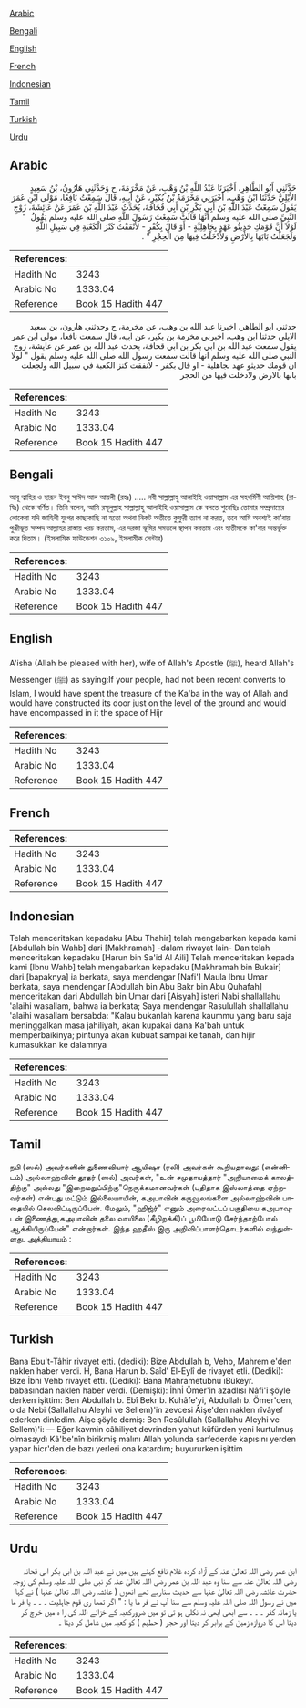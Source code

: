 [Arabic](#arabic)

[Bengali](#bengali)

[English](#english)

[French](#french)

[Indonesian](#indonesian)

[Tamil](#tamil)

[Turkish](#turkish)

[Urdu](#urdu)

## Arabic


<div dir="rtl" lang="ar" style={{fontSize:'larger',backgroundColor:'#f8f9fa',padding:20}}>
حَدَّثَنِي أَبُو الطَّاهِرِ، أَخْبَرَنَا عَبْدُ اللَّهِ بْنُ وَهْبٍ، عَنْ مَخْرَمَةَ، ح وَحَدَّثَنِي هَارُونُ، بْنُ سَعِيدٍ الأَيْلِيُّ حَدَّثَنَا ابْنُ وَهْبٍ، أَخْبَرَنِي مَخْرَمَةُ بْنُ بُكَيْرٍ، عَنْ أَبِيهِ، قَالَ سَمِعْتُ نَافِعًا، مَوْلَى ابْنِ عُمَرَ يَقُولُ سَمِعْتُ عَبْدَ اللَّهِ بْنَ أَبِي بَكْرِ بْنِ أَبِي قُحَافَةَ، يُحَدِّثُ عَبْدَ اللَّهِ بْنَ عُمَرَ عَنْ عَائِشَةَ، زَوْجِ النَّبِيِّ صلى الله عليه وسلم أَنَّهَا قَالَتْ سَمِعْتُ رَسُولَ اللَّهِ صلى الله عليه وسلم يَقُولُ ‏ "‏ لَوْلاَ أَنَّ قَوْمَكِ حَدِيثُو عَهْدٍ بِجَاهِلِيَّةٍ - أَوْ قَالَ بِكُفْرٍ - لأَنْفَقْتُ كَنْزَ الْكَعْبَةِ فِي سَبِيلِ اللَّهِ وَلَجَعَلْتُ بَابَهَا بِالأَرْضِ وَلأَدْخَلْتُ فِيهَا مِنَ الْحِجْرِ ‏"‏ ‏.‏
</div>
<div style={{backgroundColor:'#f8f9fa',padding:20, marginBottom: 10}}><table> <thead> <tr> <th>References:</th> <th></th> </tr> </thead> <tbody><tr><td>Hadith No</td><td>3243</td></tr><tr><td>Arabic No</td><td>1333.04</td></tr><tr><td>Reference</td><td>Book 15 Hadith 447</td></tr></tbody></table></div>


<div dir="rtl" lang="ar" style={{fontSize:'larger',backgroundColor:'#f8f9fa',padding:20}}>
حدثني ابو الطاهر، اخبرنا عبد الله بن وهب، عن مخرمة، ح وحدثني هارون، بن سعيد الايلي حدثنا ابن وهب، اخبرني مخرمة بن بكير، عن ابيه، قال سمعت نافعا، مولى ابن عمر يقول سمعت عبد الله بن ابي بكر بن ابي قحافة، يحدث عبد الله بن عمر عن عايشة، زوج النبي صلى الله عليه وسلم انها قالت سمعت رسول الله صلى الله عليه وسلم يقول " لولا ان قومك حديثو عهد بجاهلية - او قال بكفر - لانفقت كنز الكعبة في سبيل الله ولجعلت بابها بالارض ولادخلت فيها من الحجر
</div>
<div style={{backgroundColor:'#f8f9fa',padding:20, marginBottom: 10}}><table> <thead> <tr> <th>References:</th> <th></th> </tr> </thead> <tbody><tr><td>Hadith No</td><td>3243</td></tr><tr><td>Arabic No</td><td>1333.04</td></tr><tr><td>Reference</td><td>Book 15 Hadith 447</td></tr></tbody></table></div>

## Bengali


<div dir="ltr" lang="bn" style={{fontSize:'larger',backgroundColor:'#f8f9fa',padding:20}}>
আবূ ত্বাহির ও হারূন ইবনু সাঈদ আল আয়লী (রহঃ) ..... নবী সাল্লাল্লাহু আলাইহি ওয়াসাল্লাম এর সহধর্মিণী আয়িশাহ (রাযিঃ) থেকে বর্ণিত। তিনি বলেন, আমি রসূলুল্লাহ সাল্লাল্লাহু আলাইহি ওয়াসাল্লাম কে বলতে শুনেছিঃ তোমার সম্প্রদায়ের লোকেরা যদি জাহিলী যুগের কাছাকাছি না হতো অথবা নিকট অতীতে কুফুরী ত্যাগ না করত, তবে আমি অবশ্যই কা'বায় পুঞ্জীভূত সম্পদ আল্লাহর রাস্তায় খরচ করতাম, এর দরজা ভূমির সমতলে স্থাপন করতাম এবং হাতীমকে কা'বার অন্তর্ভুক্ত করে দিতাম। (ইসলামিক ফাউন্ডেশন ৩১০৯, ইসলামীক সেন্টার)
</div>
<div style={{backgroundColor:'#f8f9fa',padding:20, marginBottom: 10}}><table> <thead> <tr> <th>References:</th> <th></th> </tr> </thead> <tbody><tr><td>Hadith No</td><td>3243</td></tr><tr><td>Arabic No</td><td>1333.04</td></tr><tr><td>Reference</td><td>Book 15 Hadith 447</td></tr></tbody></table></div>

## English


<div dir="ltr" lang="en" style={{fontSize:'larger',backgroundColor:'#f8f9fa',padding:20}}>
A'isha (Allah be pleased with her), wife of Allah's Apostle (ﷺ), heard Allah's Messenger (ﷺ) as saying:If your people, had not been recent converts to Islam, I would have spent the treasure of the Ka'ba in the way of Allah and would have constructed its door just on the level of the ground and would have encompassed in it the space of Hijr
</div>
<div style={{backgroundColor:'#f8f9fa',padding:20, marginBottom: 10}}><table> <thead> <tr> <th>References:</th> <th></th> </tr> </thead> <tbody><tr><td>Hadith No</td><td>3243</td></tr><tr><td>Arabic No</td><td>1333.04</td></tr><tr><td>Reference</td><td>Book 15 Hadith 447</td></tr></tbody></table></div>

## French


<div dir="ltr" lang="fr" style={{fontSize:'larger',backgroundColor:'#f8f9fa',padding:20}}>

</div>
<div style={{backgroundColor:'#f8f9fa',padding:20, marginBottom: 10}}><table> <thead> <tr> <th>References:</th> <th></th> </tr> </thead> <tbody><tr><td>Hadith No</td><td>3243</td></tr><tr><td>Arabic No</td><td>1333.04</td></tr><tr><td>Reference</td><td>Book 15 Hadith 447</td></tr></tbody></table></div>

## Indonesian


<div dir="ltr" lang="id" style={{fontSize:'larger',backgroundColor:'#f8f9fa',padding:20}}>
Telah menceritakan kepadaku [Abu Thahir] telah mengabarkan kepada kami [Abdullah bin Wahb] dari [Makhramah] -dalam riwayat lain- Dan telah menceritakan kepadaku [Harun bin Sa'id Al Aili] Telah menceritakan kepada kami [Ibnu Wahb] telah mengabarkan kepadaku [Makhramah bin Bukair] dari [bapaknya] ia berkata, saya mendengar [Nafi'] Maula Ibnu Umar berkata, saya mendengar [Abdullah bin Abu Bakr bin Abu Quhafah] menceritakan dari Abdullah bin Umar dari [Aisyah] isteri Nabi shallallahu 'alaihi wasallam, bahwa ia berkata; Saya mendengar Rasulullah shallallahu 'alaihi wasallam bersabda: "Kalau bukanlah karena kaummu yang baru saja meninggalkan masa jahiliyah, akan kupakai dana Ka'bah untuk memperbaikinya; pintunya akan kubuat sampai ke tanah, dan hijir kumasukkan ke dalamnya
</div>
<div style={{backgroundColor:'#f8f9fa',padding:20, marginBottom: 10}}><table> <thead> <tr> <th>References:</th> <th></th> </tr> </thead> <tbody><tr><td>Hadith No</td><td>3243</td></tr><tr><td>Arabic No</td><td>1333.04</td></tr><tr><td>Reference</td><td>Book 15 Hadith 447</td></tr></tbody></table></div>

## Tamil


<div dir="ltr" lang="ta" style={{fontSize:'larger',backgroundColor:'#f8f9fa',padding:20}}>
நபி (ஸல்) அவர்களின் துணைவியார் ஆயிஷா (ரலி) அவர்கள் கூறியதாவது: (என்னிடம்) அல்லாஹ்வின் தூதர் (ஸல்) அவர்கள், "உன் சமுதாயத்தார் "அறியாமைக் காலத்திற்கு" அல்லது "இறைமறுப்பிற்கு"நெருக்கமானவர்கள் (புதிதாக இஸ்லாத்தை ஏற்றவர்கள்) என்பது மட்டும் இல்லையாயின், கஅபாவின் கருவூலங்களை அல்லாஹ்வின் பாதையில் செலவிட்டிருப்பேன். மேலும், "ஹிஜ்ர்" எனும் அரைவட்டப் பகுதியை கஅபாவுடன் இணைத்து,கஅபாவின் தலை வாயிலை (கீழிறக்கி)ப் பூமியோடு சேர்ந்தாற்போல் ஆக்கியிருப்பேன்" என்றார்கள். இந்த ஹதீஸ் இரு அறிவிப்பாளர்தொடர்களில் வந்துள்ளது. அத்தியாயம் :
</div>
<div style={{backgroundColor:'#f8f9fa',padding:20, marginBottom: 10}}><table> <thead> <tr> <th>References:</th> <th></th> </tr> </thead> <tbody><tr><td>Hadith No</td><td>3243</td></tr><tr><td>Arabic No</td><td>1333.04</td></tr><tr><td>Reference</td><td>Book 15 Hadith 447</td></tr></tbody></table></div>

## Turkish


<div dir="ltr" lang="tr" style={{fontSize:'larger',backgroundColor:'#f8f9fa',padding:20}}>
Bana Ebu't-Tâhir rivayet etti. (dediki): Bize Abdullah b, Vehb, Mahrem e'den naklen haber verdi. H, Bana Harun b. Saîd' El-Eylî de rivayet etli. (Dediki): Bize İbni Vehb rivayet etti. (Dediki): Bana Mahrametubnu ıBükeyr. babasından naklen haber verdi. (Demişki): İhnİ Ömer'in azadlısı Nâfi'î şöyle derken işittim: Ben Abdullah b. Ebî Bekr b. Kuhâfe'yi, Abdullah b. Ömer'den, o da Nebi (Sallallahu Aleyhi ve Sellem)'in zevcesi Âişe'den naklen rîvâyef ederken dinledim. Aişe şöyle demiş: Ben Resûlullah (Sallallahu Aleyhi ve Sellem)'i: — Eğer kavmin câhiliyet devrinden yahut küfürden yeni kurtulmuş olmasaydı Kâ'be'nîn birikmiş malını Allah yolunda sarfederde kapısını yerden yapar hicr'den de bazı yerleri ona katardım; buyururken işittim
</div>
<div style={{backgroundColor:'#f8f9fa',padding:20, marginBottom: 10}}><table> <thead> <tr> <th>References:</th> <th></th> </tr> </thead> <tbody><tr><td>Hadith No</td><td>3243</td></tr><tr><td>Arabic No</td><td>1333.04</td></tr><tr><td>Reference</td><td>Book 15 Hadith 447</td></tr></tbody></table></div>

## Urdu


<div dir="rtl" lang="ur" style={{fontSize:'larger',backgroundColor:'#f8f9fa',padding:20}}>
ابن عمر رضی اللہ تعالیٰ عنہ کے آزاد کردہ غلام نافع کہتے ہیں میں نے عبد اللہ بن ابی بکر ابی قحانہ رضی اللہ تعالیٰ عنہ سے سنا وہ عبد اللہ بن عمر رضی اللہ تعالیٰ عنہ کو نبی صلی اللہ علیہ وسلم کی زوجہ حضرت عائشہ رضی اللہ تعالیٰ عنہا سے حدیث سنارہے تھے انھوں ( عائشہ رضی اللہ تعالیٰ عنہا ) نے کہا میں نے رسول اللہ صلی اللہ علیہ وسلم سے سنا آپ نے فر ما یا : " اگر تمھا ری قوم جاہلیت ۔ ۔ ۔ یا فر ما یا زمانہ کفر ۔ ۔ ۔ سے ابھی ابھی نہ نکلی ہو تی تو میں ضرورکعبہ کے خزانے اللہ کی را ہ میں خرچ کر دیتا اس کا دروازہ زمین کے برابر کر دیتا اور حجر ( حطیم ) کو کعبہ میں شامل کر دیتا ۔
</div>
<div style={{backgroundColor:'#f8f9fa',padding:20, marginBottom: 10}}><table> <thead> <tr> <th>References:</th> <th></th> </tr> </thead> <tbody><tr><td>Hadith No</td><td>3243</td></tr><tr><td>Arabic No</td><td>1333.04</td></tr><tr><td>Reference</td><td>Book 15 Hadith 447</td></tr></tbody></table></div>